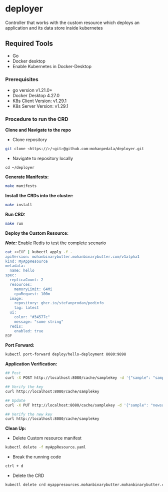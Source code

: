 # deployer
Controller that works with the custom resource which deploys an application and its data store inside kubernetes

## Required Tools
* Go
* Docker desktop
* Enable Kubernetes in Docker-Desktop



### Prerequisites
- go version v1.21.0+
- Docker Desktop 4.27.0
- K8s Client Version: v1.29.1
- K8s Server Version: v1.29.1

### Procedure to run the CRD
**Clone and Navigate to the repo**
* Clone repository
```sh
git clone <https://>/<git>@github.com:mohanpedala/deployer.git
```
* Navigate to repository locally
```
cd ~/deployer
```
**Generate Manifests:**

```sh
make manifests
```
**Install the CRDs into the cluster:**

```sh
make install
```
**Run CRD:**
```sh
make run
```
**Deploy the Custom Resource:**

***Note:*** Enable Redis to test the complete scenario
```sh
cat <<EOF | kubectl apply -f -
apiVersion: mohanbinarybutter.mohanbinarybutter.com/v1alpha1
kind: MyAppResource
metadata:
  name: hello
spec:
  replicaCount: 2
  resources:
    memoryLimit: 64Mi
    cpuRequest: 100m
  image:
    repository: ghcr.io/stefanprodan/podinfo
    tag: latest
  ui:
    color: "#34577c"
    message: "some string"
  redis:
    enabled: true
EOF
```

**Port Forward:**
```sh
kubectl port-forward deploy/hello-deployment 8080:9898
```

**Application Verification:**
```sh
## Post
curl -X POST http://localhost:8080/cache/samplekey -d '{"sample": "samplekeybyme"}' -H "Content-Type: application/json"

## Verify the key
curl http://localhost:8080/cache/samplekey

## Update
curl -X PUT http://localhost:8080/cache/samplekey -d '{"sample": "newsamplekeybyme"}' -H "Content-Type: application/json"

## Verify the new key
curl http://localhost:8080/cache/samplekey
```

**Clean Up:**
* Delete Custom resource manifest
```sh
kubectl delete -f myAppResource.yaml
```
* Break the running code
```sh
ctrl + d
```
* Delete the CRD
```sh
kubectl delete crd myappresources.mohanbinarybutter.mohanbinarybutter.com
```
